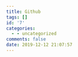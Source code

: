 ```yaml
---
title: Github
tags: []
id: '7'
categories:
  - - uncategorized
comments: false
date: 2019-12-12 21:07:57
---
```

